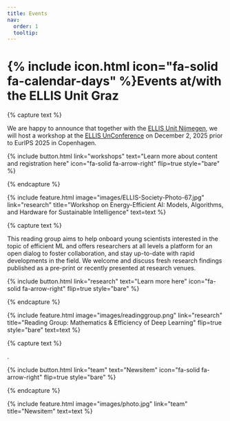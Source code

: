 ```yaml
---
title: Events
nav:
  order: 1
  tooltip: 
---
```


# {% include icon.html icon="fa-solid fa-calendar-days" %}Events at/with the ELLIS Unit Graz

{% capture text %}

We are happy to announce that together with the [ELLIS Unit Nijmegen](https://www.ru.nl/afdelingen/interdisciplinair/ellis-unit), we will host a workshop at the [ELLIS UnConference](https://eurips.cc/ellis/) on December 2, 2025 prior to EurIPS 2025 in Copenhagen. 

{%
  include button.html
  link="workshops"
  text="Learn more about content and registration here"
  icon="fa-solid fa-arrow-right"
  flip=true
  style="bare"
%}

{% endcapture %}

{%
  include feature.html
  image="images/ELLIS-Society-Photo-67.jpg"
  link="research"
  title="Workshop on Energy-Efficient AI: Models, Algorithms, and Hardware for Sustainable Intelligence"
  text=text
%}

{% capture text %}

This reading group aims to help onboard young scientists interested in the topic of efficient ML and offers researchers at all levels a platform for an open dialog to foster collaboration, and stay up-to-date with rapid developments in the field. We welcome and discuss fresh research findings published as a pre-print or recently presented at research venues.

{%
  include button.html
  link="research"
  text="Learn more here"
  icon="fa-solid fa-arrow-right"
  flip=true
  style="bare"
%}

{% endcapture %}

{%
  include feature.html
  image="images/readinggroup.png"
  link="research"
  title="Reading Group: Mathematics & Efficiency of Deep Learning"
  flip=true
  style="bare"
  text=text
%}

{% capture text %}

.

{%
  include button.html
  link="team"
  text="Newsitem"
  icon="fa-solid fa-arrow-right"
  flip=true
  style="bare"
%}

{% endcapture %}

{%
  include feature.html
  image="images/photo.jpg"
  link="team"
  title="Newsitem"
  text=text
%}
